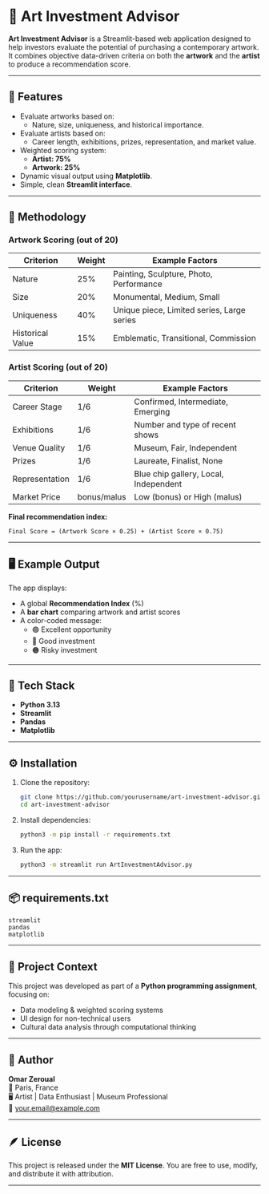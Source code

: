 # 🎨 Art Investment Advisor

**Art Investment Advisor** is a Streamlit-based web application designed to help investors evaluate the potential of purchasing a contemporary artwork. It combines objective data-driven criteria on both the **artwork** and the **artist** to produce a recommendation score.

---

## 🚀 Features

- Evaluate artworks based on:
  - Nature, size, uniqueness, and historical importance.
- Evaluate artists based on:
  - Career length, exhibitions, prizes, representation, and market value.
- Weighted scoring system:
  - **Artist: 75%**
  - **Artwork: 25%**
- Dynamic visual output using **Matplotlib**.
- Simple, clean **Streamlit interface**.

---

## 🧮 Methodology

### Artwork Scoring (out of 20)
| Criterion | Weight | Example Factors |
|------------|---------|----------------|
| Nature | 25% | Painting, Sculpture, Photo, Performance |
| Size | 20% | Monumental, Medium, Small |
| Uniqueness | 40% | Unique piece, Limited series, Large series |
| Historical Value | 15% | Emblematic, Transitional, Commission |

### Artist Scoring (out of 20)
| Criterion | Weight | Example Factors |
|------------|---------|----------------|
| Career Stage | 1/6 | Confirmed, Intermediate, Emerging |
| Exhibitions | 1/6 | Number and type of recent shows |
| Venue Quality | 1/6 | Museum, Fair, Independent |
| Prizes | 1/6 | Laureate, Finalist, None |
| Representation | 1/6 | Blue chip gallery, Local, Independent |
| Market Price | bonus/malus | Low (bonus) or High (malus) |

**Final recommendation index:**

`Final Score = (Artwork Score × 0.25) + (Artist Score × 0.75)`

---

## 🖥️ Example Output

The app displays:
- A global **Recommendation Index** (%)
- A **bar chart** comparing artwork and artist scores
- A color-coded message:
  - 🟢 Excellent opportunity
  - 🔵 Good investment
  - 🟠 Risky investment

---

## 🧰 Tech Stack

- **Python 3.13**
- **Streamlit**
- **Pandas**
- **Matplotlib**

---

## ⚙️ Installation

1. Clone the repository:
   ```bash
   git clone https://github.com/yourusername/art-investment-advisor.git
   cd art-investment-advisor
   ```

2. Install dependencies:
   ```bash
   python3 -m pip install -r requirements.txt
   ```

3. Run the app:
   ```bash
   python3 -m streamlit run ArtInvestmentAdvisor.py
   ```

---

## 📦 requirements.txt
```
streamlit
pandas
matplotlib
```

---

## 🧠 Project Context

This project was developed as part of a **Python programming assignment**, focusing on:
- Data modeling & weighted scoring systems
- UI design for non-technical users
- Cultural data analysis through computational thinking

---

## 🎯 Author

**Omar Zeroual**  
📍 Paris, France  
🖥️ Artist | Data Enthusiast | Museum Professional  
📧 your.email@example.com  

---

## 🪶 License

This project is released under the **MIT License**. You are free to use, modify, and distribute it with attribution.

---
